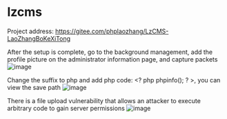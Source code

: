 # lzcms

Project address:
https://gitee.com/phplaozhang/LzCMS-LaoZhangBoKeXiTong

After the setup is complete, go to the background management, add the profile picture on the administrator information page, and capture packets
![image](https://github.com/user-attachments/assets/5c3352b9-b743-4278-9b7e-21ca12043abb)

Change the suffix to php and add php code: <? php phpinfo(); ? >, you can view the save path
![image](https://github.com/user-attachments/assets/fe383798-812a-4bdd-b87a-3eb33bd703d7)

There is a file upload vulnerability that allows an attacker to execute arbitrary code to gain server permissions
![image](https://github.com/user-attachments/assets/a38e5f7f-ea4a-4c8b-9071-78dde64d8480)
